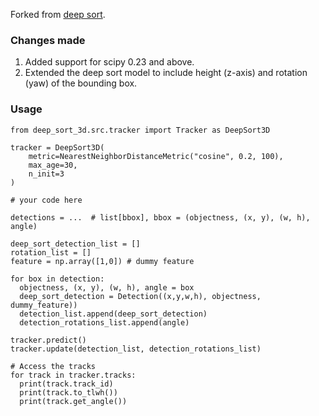 Forked from [deep sort](https://github.com/nwojke/deep_sort).

### Changes made
1. Added support for scipy 0.23 and above.
2. Extended the deep sort model to include height (z-axis) and rotation (yaw) of the bounding box.

### Usage

```
from deep_sort_3d.src.tracker import Tracker as DeepSort3D

tracker = DeepSort3D(
    metric=NearestNeighborDistanceMetric("cosine", 0.2, 100),
    max_age=30,
    n_init=3
)

# your code here

detections = ...  # list[bbox], bbox = (objectness, (x, y), (w, h), angle)

deep_sort_detection_list = []
rotation_list = []
feature = np.array([1,0]) # dummy feature

for box in detection:
  objectness, (x, y), (w, h), angle = box
  deep_sort_detection = Detection((x,y,w,h), objectness, dummy_feature))
  detection_list.append(deep_sort_detection)
  detection_rotations_list.append(angle)

tracker.predict()
tracker.update(detection_list, detection_rotations_list)

# Access the tracks
for track in tracker.tracks:
  print(track.track_id)
  print(track.to_tlwh())
  print(track.get_angle())
```
